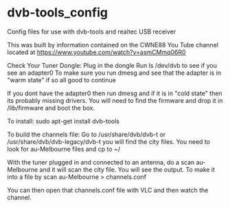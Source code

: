 # dvb-tools_config
Config files for use with dvb-tools and realtec USB receiver

This was built by information contained on the CWNE88 You Tube channel located at https://www.youtube.com/watch?v=asmCMmq06R0

Check Your Tuner Dongle:
Plug in the dongle
Run ls /dev/dvb to see if you see an adapter0
To make sure you run dmesg and see that the adapter is in "warm state" if so all good to continue

If you dont have the adapter0 then run dmesg and if it is in "cold state" then its probably missing drivers. You will need to find the firmware and drop it in /lib/firmware and boot the box.


To install:
sudo apt-get install dvb-tools

To build the channels file:
Go to /usr/share/dvb/dvb-t or /usr/share/dvb/dvb-legacy/dvb-t you will find the city files. You need to look for au-Melbourne files and cp to ~/

With the tuner plugged in and connected to an antenna, do a scan au-Melbourne and it will scan the city file. You will see the output. To make it into a file by scan au-Melbourne > channels.conf

You can then open that channels.conf file with VLC and then watch the channel.
